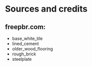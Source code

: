 # Sources and credits
## freepbr.com:
- base_white_tile
- lined_cement
- older_wood_flooring
- rough_brick
- steelplate